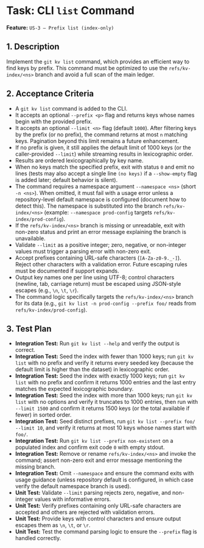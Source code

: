 # Task: CLI `list` Command

**Feature:** `US-3 — Prefix list (index-only)`

## 1. Description

Implement the `git kv list` command, which provides an efficient way to find keys by prefix. This command must be optimized to use the `refs/kv-index/<ns>` branch and avoid a full scan of the main ledger.

## 2. Acceptance Criteria

- A `git kv list` command is added to the CLI.
- It accepts an optional `--prefix <p>` flag and returns keys whose names begin with the provided prefix.
- It accepts an optional `--limit <n>` flag (default `1000`). After filtering keys by the prefix (or no prefix), the command returns at most `n` matching keys. Pagination beyond this limit remains a future enhancement.
- If no prefix is given, it still applies the default limit of 1000 keys (or the caller-provided `--limit`) while streaming results in lexicographic order.
- Results are ordered lexicographically by key name.
- When no keys match the specified prefix, exit with status `0` and emit no lines (tests may also accept a single line `(no keys)` if a `--show-empty` flag is added later; default behavior is silent).
- The command requires a namespace argument `--namespace <ns>` (short `-n <ns>`). When omitted, it must fail with a usage error unless a repository-level default namespace is configured (document how to detect this). The namespace is substituted into the branch `refs/kv-index/<ns>` (example: `--namespace prod-config` targets `refs/kv-index/prod-config`).
- If the `refs/kv-index/<ns>` branch is missing or unreadable, exit with non-zero status and print an error message explaining the branch is unavailable.
- Validate `--limit` as a positive integer; zero, negative, or non-integer values must trigger a parsing error with non-zero exit.
- Accept prefixes containing URL-safe characters (`[A-Za-z0-9._-]`). Reject other characters with a validation error. Future escaping rules must be documented if support expands.
- Output key names one per line using UTF-8; control characters (newline, tab, carriage return) must be escaped using JSON-style escapes (e.g., `\n`, `\t`, `\r`).
- The command logic specifically targets the `refs/kv-index/<ns>` branch for its data (e.g., `git kv list -n prod-config --prefix foo/` reads from `refs/kv-index/prod-config`).

## 3. Test Plan

- **Integration Test:** Run `git kv list --help` and verify the output is correct.
- **Integration Test:** Seed the index with fewer than 1000 keys; run `git kv list` with no prefix and verify it returns every seeded key (because the default limit is higher than the dataset) in lexicographic order.
- **Integration Test:** Seed the index with exactly 1000 keys; run `git kv list` with no prefix and confirm it returns 1000 entries and the last entry matches the expected lexicographic boundary.
- **Integration Test:** Seed the index with more than 1000 keys; run `git kv list` with no options and verify it truncates to 1000 entries, then run with `--limit 1500` and confirm it returns 1500 keys (or the total available if fewer) in sorted order.
- **Integration Test:** Seed distinct prefixes, run `git kv list --prefix foo/ --limit 10`, and verify it returns at most 10 keys whose names start with `foo/`.
- **Integration Test:** Run `git kv list --prefix non-existent` on a populated index and confirm exit code `0` with empty stdout.
- **Integration Test:** Remove or rename `refs/kv-index/<ns>` and invoke the command; assert non-zero exit and error message mentioning the missing branch.
- **Integration Test:** Omit `--namespace` and ensure the command exits with usage guidance (unless repository default is configured, in which case verify the default namespace branch is used).
- **Unit Test:** Validate `--limit` parsing rejects zero, negative, and non-integer values with informative errors.
- **Unit Test:** Verify prefixes containing only URL-safe characters are accepted and others are rejected with validation errors.
- **Unit Test:** Provide keys with control characters and ensure output escapes them as `\n`, `\t`, or `\r`.
- **Unit Test:** Test the command parsing logic to ensure the `--prefix` flag is handled correctly.
